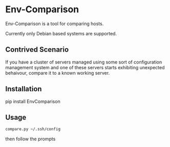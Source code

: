 Env-Comparison
=========

Env-Comparison is a tool for comparing hosts.

Currently only Debian based systems are supported.


Contrived Scenario
------------------

If you have a cluster of servers managed using some sort of configuration management system and one of these
servers starts exhibiting unexpected behaivour, compare it to a known working server. 


Installation
--------------

pip install EnvComparison

Usage
--------------

```sh
compare.py ~/.ssh/config
```
then follow the prompts

